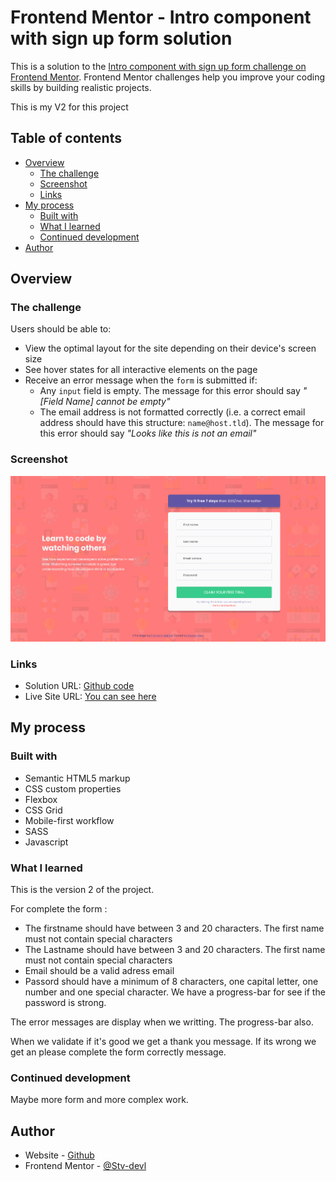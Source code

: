 # Frontend Mentor - Intro component with sign up form solution

This is a solution to the [Intro component with sign up form challenge on Frontend Mentor](https://www.frontendmentor.io/challenges/intro-component-with-signup-form-5cf91bd49edda32581d28fd1). Frontend Mentor challenges help you improve your coding skills by building realistic projects.

This is my V2 for this project

## Table of contents

- [Overview](#overview)
  - [The challenge](#the-challenge)
  - [Screenshot](#screenshot)
  - [Links](#links)
- [My process](#my-process)
  - [Built with](#built-with)
  - [What I learned](#what-i-learned)
  - [Continued development](#continued-development)
- [Author](#author)

## Overview

### The challenge

Users should be able to:

- View the optimal layout for the site depending on their device's screen size
- See hover states for all interactive elements on the page
- Receive an error message when the `form` is submitted if:
  - Any `input` field is empty. The message for this error should say _"[Field Name] cannot be empty"_
  - The email address is not formatted correctly (i.e. a correct email address should have this structure: `name@host.tld`). The message for this error should say _"Looks like this is not an email"_

### Screenshot

![](./Screenshot/Screenshot.png)

### Links

- Solution URL: [Github code](https://github.com/Stv-devl/V2---intro-component-with-signup-form-master-)
- Live Site URL: [You can see here](https://stv-devl.github.io/V2---intro-component-with-signup-form-master-/)

## My process

### Built with

- Semantic HTML5 markup
- CSS custom properties
- Flexbox
- CSS Grid
- Mobile-first workflow
- SASS
- Javascript

### What I learned

This is the version 2 of the project.

For complete the form :

- The firstname should have between 3 and 20 characters. The first name must not contain special characters
- The Lastname should have between 3 and 20 characters. The first name must not contain special characters
- Email should be a valid adress email
- Passord should have a minimum of 8 characters, one capital letter, one number and one special character. We have a progress-bar for see if the password is strong.

The error messages are display when we writting. The progress-bar also.

When we validate if it's good we get a thank you message. If its wrong we get an please complete the form correctly message.

### Continued development

Maybe more form and more complex work.

## Author

- Website - [Github](https://github.com/Stv-devl)
- Frontend Mentor - [@Stv-devl](https://www.frontendmentor.io/profile/Stv-devl)
